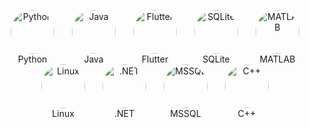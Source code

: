 <p align="center">
  <span style="display:inline-block; text-align:center; margin:0 12px; transition: transform 0.3s, box-shadow 0.3s;">
    <img src="https://cdn.jsdelivr.net/gh/devicons/devicon@latest/icons/python/python-original.svg" alt="Python" width="70" style="border-radius:50%;" />
    <br>Python
  </span>
  <span style="display:inline-block; text-align:center; margin:0 12px; transition: transform 0.3s, box-shadow 0.3s;">
    <img src="https://cdn.jsdelivr.net/gh/devicons/devicon@latest/icons/java/java-original.svg" alt="Java" width="70" style="border-radius:50%;" />
    <br>Java
  </span>
  <span style="display:inline-block; text-align:center; margin:0 12px; transition: transform 0.3s, box-shadow 0.3s;">
    <img src="https://cdn.jsdelivr.net/gh/devicons/devicon@latest/icons/flutter/flutter-original.svg" alt="Flutter" width="70" style="border-radius:50%;" />
    <br>Flutter
  </span>
  <span style="display:inline-block; text-align:center; margin:0 12px; transition: transform 0.3s, box-shadow 0.3s;">
    <img src="https://cdn.jsdelivr.net/gh/devicons/devicon@latest/icons/sqlite/sqlite-original.svg" alt="SQLite" width="70" style="border-radius:50%;" />
    <br>SQLite
  </span>
  <span style="display:inline-block; text-align:center; margin:0 12px; transition: transform 0.3s, box-shadow 0.3s;">
    <img src="https://cdn.jsdelivr.net/gh/devicons/devicon@latest/icons/matlab/matlab-original.svg" alt="MATLAB" width="70" style="border-radius:50%;" />
    <br>MATLAB
  </span>
  <span style="display:inline-block; text-align:center; margin:0 12px; transition: transform 0.3s, box-shadow 0.3s;">
    <img src="https://cdn.jsdelivr.net/gh/devicons/devicon@latest/icons/linux/linux-original.svg" alt="Linux" width="70" style="border-radius:50%;" />
    <br>Linux
  </span>
  <span style="display:inline-block; text-align:center; margin:0 12px; transition: transform 0.3s, box-shadow 0.3s;">
    <img src="https://skillicons.dev/icons?i=dotnet" alt=".NET" width="70" style="border-radius:50%;" />
    <br>.NET
  </span>
  <span style="display:inline-block; text-align:center; margin:0 12px; transition: transform 0.3s, box-shadow 0.3s;">
    <img src="https://cdn.jsdelivr.net/gh/devicons/devicon@latest/icons/microsoftsqlserver/microsoftsqlserver-original.svg" alt="MSSQL" width="70" style="border-radius:50%;" />
    <br>MSSQL
  </span>
  <span style="display:inline-block; text-align:center; margin:0 12px; transition: transform 0.3s, box-shadow 0.3s;">
    <img src="https://cdn.jsdelivr.net/gh/devicons/devicon@latest/icons/cplusplus/cplusplus-original.svg" alt="C++" width="70" style="border-radius:50%;" />
    <br>C++
  </span>
</p>

<script>
  const spans = document.querySelectorAll('span[style*="transition"]');
  spans.forEach(s => {
    s.onmouseover = () => { s.style.transform = 'scale(1.2)'; s.style.boxShadow = '0 4px 15px rgba(0,0,0,0.2)'; };
    s.onmouseout = () => { s.style.transform = 'scale(1)'; s.style.boxShadow = 'none'; };
  });
</script>
